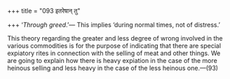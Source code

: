 +++
title = "093 इतरेषान् तु"

+++
‘*Through greed*.’— This implies ‘during normal times, not of distress.’

This theory regarding the greater and less degree of wrong involved in
the various commodities is for the purpose of indicating that there are
special expiatory rites in connection with the selling of meat and other
things. We are going to explain how there is heavy expiation in the case
of the more heinous selling and less heavy in the case of the less
heinous one.—(93)


